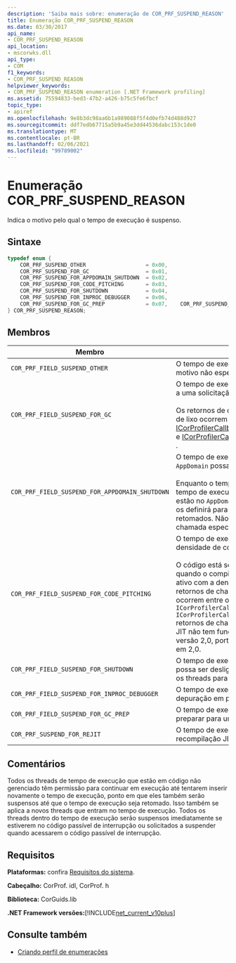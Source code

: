 ```yaml
---
description: 'Saiba mais sobre: enumeração de COR_PRF_SUSPEND_REASON'
title: Enumeração COR_PRF_SUSPEND_REASON
ms.date: 03/30/2017
api_name:
- COR_PRF_SUSPEND_REASON
api_location:
- mscorwks.dll
api_type:
- COM
f1_keywords:
- COR_PRF_SUSPEND_REASON
helpviewer_keywords:
- COR_PRF_SUSPEND_REASON enumeration [.NET Framework profiling]
ms.assetid: 75594833-bed3-47b2-a426-b75c5fe6fbcf
topic_type:
- apiref
ms.openlocfilehash: 9e8b3dc98aa6b1a989088f5f4d0efb74d488d927
ms.sourcegitcommit: ddf7edb67715a5b9a45e3dd44536dabc153c1de0
ms.translationtype: MT
ms.contentlocale: pt-BR
ms.lasthandoff: 02/06/2021
ms.locfileid: "99789002"
---
```

# <a name="cor_prf_suspend_reason-enumeration"></a>Enumeração COR_PRF_SUSPEND_REASON

Indica o motivo pelo qual o tempo de execução é suspenso.  
  
## <a name="syntax"></a>Sintaxe  
  
```cpp  
typedef enum {  
    COR_PRF_SUSPEND_OTHER                   = 0x00,  
    COR_PRF_SUSPEND_FOR_GC                  = 0x01,  
    COR_PRF_SUSPEND_FOR_APPDOMAIN_SHUTDOWN  = 0x02,  
    COR_PRF_SUSPEND_FOR_CODE_PITCHING       = 0x03,  
    COR_PRF_SUSPEND_FOR_SHUTDOWN            = 0x04,  
    COR_PRF_SUSPEND_FOR_INPROC_DEBUGGER     = 0x06,  
    COR_PRF_SUSPEND_FOR_GC_PREP             = 0x07,    COR_PRF_SUSPEND_FOR_REJIT               = 8  
} COR_PRF_SUSPEND_REASON;  
```  
  
## <a name="members"></a>Membros  
  
|Membro|DESCRIÇÃO|  
|------------|-----------------|  
|`COR_PRF_FIELD_SUSPEND_OTHER`|O tempo de execução é suspenso por um motivo não especificado.|  
|`COR_PRF_FIELD_SUSPEND_FOR_GC`|O tempo de execução é suspenso para atender a uma solicitação de coleta de lixo.<br /><br /> Os retornos de chamada relacionados à coleta de lixo ocorrem entre os retornos de chamada [ICorProfilerCallback:: RuntimeSuspendFinished](icorprofilercallback-runtimesuspendfinished-method.md) e [ICorProfilerCallback:: RuntimeResumeStarted](icorprofilercallback-runtimeresumestarted-method.md) .|  
|`COR_PRF_FIELD_SUSPEND_FOR_APPDOMAIN_SHUTDOWN`|O tempo de execução é suspenso para que um `AppDomain` possa ser desligado.<br /><br /> Enquanto o tempo de execução é suspenso, o tempo de execução determinará quais threads estão no `AppDomain` que está sendo desligado e os definirá para anular quando eles forem retomados. Não há `AppDomain` retornos de chamada específicos durante essa suspensão.|  
|`COR_PRF_FIELD_SUSPEND_FOR_CODE_PITCHING`|O tempo de execução é suspenso para que a densidade de código possa ocorrer.<br /><br /> O código está se esgotando massacre somente quando o compilador JIT (just-in-time) está ativo com a densidade de código habilitada. Os retornos de chamada de densidade de código ocorrem entre os `ICorProfilerCallback::RuntimeSuspendFinished` `ICorProfilerCallback::RuntimeResumeStarted` retornos de chamada e. **Observação:**  O CLR JIT não tem funções no .NET Framework versão 2,0, portanto, esse valor não é usado em 2,0.|  
|`COR_PRF_FIELD_SUSPEND_FOR_SHUTDOWN`|O tempo de execução é suspenso para que possa ser desligado. Ele deve suspender todos os threads para concluir a operação.|  
|`COR_PRF_FIELD_SUSPEND_FOR_INPROC_DEBUGGER`|O tempo de execução está suspenso para depuração em processo.|  
|`COR_PRF_FIELD_SUSPEND_FOR_GC_PREP`|O tempo de execução é suspenso para se preparar para uma coleta de lixo.|  
|`COR_PRF_SUSPEND_FOR_REJIT`|O tempo de execução é suspenso para a recompilação JIT.|  
  
## <a name="remarks"></a>Comentários  

 Todos os threads de tempo de execução que estão em código não gerenciado têm permissão para continuar em execução até tentarem inserir novamente o tempo de execução, ponto em que eles também serão suspensos até que o tempo de execução seja retomado. Isso também se aplica a novos threads que entram no tempo de execução. Todos os threads dentro do tempo de execução serão suspensos imediatamente se estiverem no código passível de interrupção ou solicitados a suspender quando acessarem o código passível de interrupção.  
  
## <a name="requirements"></a>Requisitos  

 **Plataformas:** confira [Requisitos do sistema](../../get-started/system-requirements.md).  
  
 **Cabeçalho:** CorProf. idl, CorProf. h  
  
 **Biblioteca:** CorGuids.lib  
  
 **.NET Framework versões:**[!INCLUDE[net_current_v10plus](../../../../includes/net-current-v10plus-md.md)]  
  
## <a name="see-also"></a>Consulte também

- [Criando perfil de enumerações](profiling-enumerations.md)
